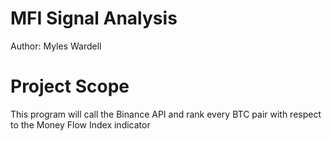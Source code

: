 # MFI Signal Analysis
Author: Myles Wardell

# Project Scope
This program will call the Binance API and rank every BTC pair with respect to the Money Flow Index indicator